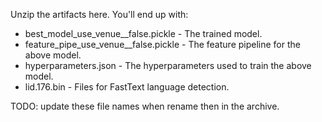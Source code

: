 Unzip the artifacts here. You'll end up with:

- best_model_use_venue__false.pickle - The trained model.
- feature_pipe_use_venue__false.pickle - The feature pipeline for the above model.
- hyperparameters.json - The hyperparameters used to train the above model.
- lid.176.bin - Files for FastText language detection. 

TODO: update these file names when rename then in the archive.